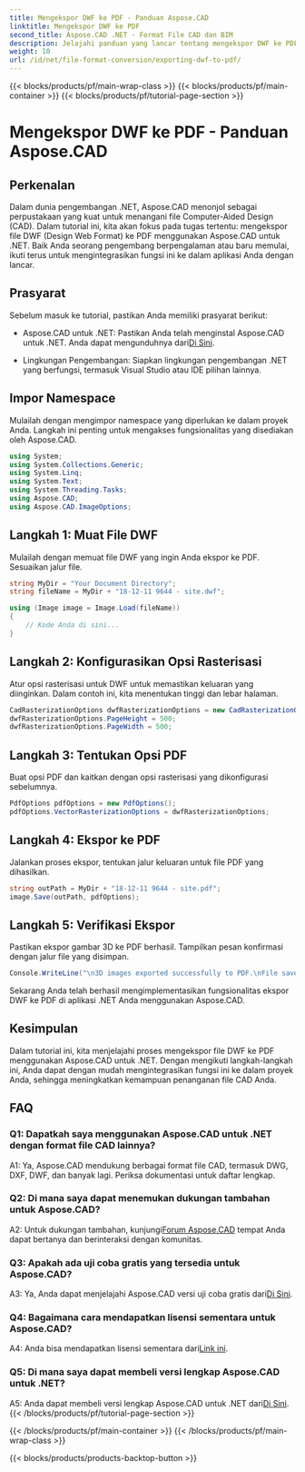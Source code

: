 ```yaml
---
title: Mengekspor DWF ke PDF - Panduan Aspose.CAD
linktitle: Mengekspor DWF ke PDF
second_title: Aspose.CAD .NET - Format File CAD dan BIM
description: Jelajahi panduan yang lancar tentang mengekspor DWF ke PDF menggunakan Aspose.CAD untuk .NET. Tingkatkan kemampuan penanganan file CAD Anda dengan mudah.
weight: 10
url: /id/net/file-format-conversion/exporting-dwf-to-pdf/
---
```


{{< blocks/products/pf/main-wrap-class >}}
{{< blocks/products/pf/main-container >}}
{{< blocks/products/pf/tutorial-page-section >}}

# Mengekspor DWF ke PDF - Panduan Aspose.CAD

## Perkenalan

Dalam dunia pengembangan .NET, Aspose.CAD menonjol sebagai perpustakaan yang kuat untuk menangani file Computer-Aided Design (CAD). Dalam tutorial ini, kita akan fokus pada tugas tertentu: mengekspor file DWF (Design Web Format) ke PDF menggunakan Aspose.CAD untuk .NET. Baik Anda seorang pengembang berpengalaman atau baru memulai, ikuti terus untuk mengintegrasikan fungsi ini ke dalam aplikasi Anda dengan lancar.

## Prasyarat

Sebelum masuk ke tutorial, pastikan Anda memiliki prasyarat berikut:

-  Aspose.CAD untuk .NET: Pastikan Anda telah menginstal Aspose.CAD untuk .NET. Anda dapat mengunduhnya dari[Di Sini](https://releases.aspose.com/cad/net/).

- Lingkungan Pengembangan: Siapkan lingkungan pengembangan .NET yang berfungsi, termasuk Visual Studio atau IDE pilihan lainnya.

## Impor Namespace

Mulailah dengan mengimpor namespace yang diperlukan ke dalam proyek Anda. Langkah ini penting untuk mengakses fungsionalitas yang disediakan oleh Aspose.CAD.

```csharp
using System;
using System.Collections.Generic;
using System.Linq;
using System.Text;
using System.Threading.Tasks;
using Aspose.CAD;
using Aspose.CAD.ImageOptions;
```

## Langkah 1: Muat File DWF

Mulailah dengan memuat file DWF yang ingin Anda ekspor ke PDF. Sesuaikan jalur file.

```csharp
string MyDir = "Your Document Directory";
string fileName = MyDir + "18-12-11 9644 - site.dwf";

using (Image image = Image.Load(fileName))
{
    // Kode Anda di sini...
}
```

## Langkah 2: Konfigurasikan Opsi Rasterisasi

Atur opsi rasterisasi untuk DWF untuk memastikan keluaran yang diinginkan. Dalam contoh ini, kita menentukan tinggi dan lebar halaman.

```csharp
CadRasterizationOptions dwfRasterizationOptions = new CadRasterizationOptions();
dwfRasterizationOptions.PageHeight = 500;
dwfRasterizationOptions.PageWidth = 500;
```

## Langkah 3: Tentukan Opsi PDF

Buat opsi PDF dan kaitkan dengan opsi rasterisasi yang dikonfigurasi sebelumnya.

```csharp
PdfOptions pdfOptions = new PdfOptions();
pdfOptions.VectorRasterizationOptions = dwfRasterizationOptions;
```

## Langkah 4: Ekspor ke PDF

Jalankan proses ekspor, tentukan jalur keluaran untuk file PDF yang dihasilkan.

```csharp
string outPath = MyDir + "18-12-11 9644 - site.pdf";
image.Save(outPath, pdfOptions);
```

## Langkah 5: Verifikasi Ekspor

Pastikan ekspor gambar 3D ke PDF berhasil. Tampilkan pesan konfirmasi dengan jalur file yang disimpan.

```csharp
Console.WriteLine("\n3D images exported successfully to PDF.\nFile saved at " + MyDir);
```

Sekarang Anda telah berhasil mengimplementasikan fungsionalitas ekspor DWF ke PDF di aplikasi .NET Anda menggunakan Aspose.CAD.

## Kesimpulan

Dalam tutorial ini, kita menjelajahi proses mengekspor file DWF ke PDF menggunakan Aspose.CAD untuk .NET. Dengan mengikuti langkah-langkah ini, Anda dapat dengan mudah mengintegrasikan fungsi ini ke dalam proyek Anda, sehingga meningkatkan kemampuan penanganan file CAD Anda.

## FAQ

### Q1: Dapatkah saya menggunakan Aspose.CAD untuk .NET dengan format file CAD lainnya?

A1: Ya, Aspose.CAD mendukung berbagai format file CAD, termasuk DWG, DXF, DWF, dan banyak lagi. Periksa dokumentasi untuk daftar lengkap.

### Q2: Di mana saya dapat menemukan dukungan tambahan untuk Aspose.CAD?

 A2: Untuk dukungan tambahan, kunjungi[Forum Aspose.CAD](https://forum.aspose.com/c/cad/19) tempat Anda dapat bertanya dan berinteraksi dengan komunitas.

### Q3: Apakah ada uji coba gratis yang tersedia untuk Aspose.CAD?

 A3: Ya, Anda dapat menjelajahi Aspose.CAD versi uji coba gratis dari[Di Sini](https://releases.aspose.com/).

### Q4: Bagaimana cara mendapatkan lisensi sementara untuk Aspose.CAD?

 A4: Anda bisa mendapatkan lisensi sementara dari[Link ini](https://purchase.aspose.com/temporary-license/).

### Q5: Di mana saya dapat membeli versi lengkap Aspose.CAD untuk .NET?

 A5: Anda dapat membeli versi lengkap Aspose.CAD untuk .NET dari[Di Sini](https://purchase.aspose.com/buy).
{{< /blocks/products/pf/tutorial-page-section >}}

{{< /blocks/products/pf/main-container >}}
{{< /blocks/products/pf/main-wrap-class >}}

{{< blocks/products/products-backtop-button >}}
